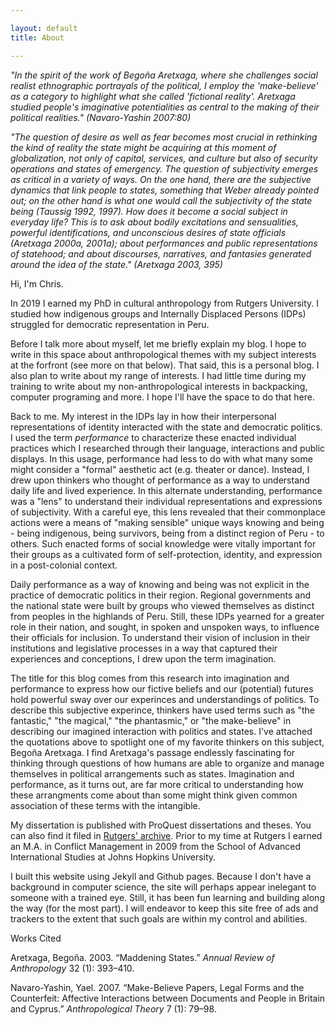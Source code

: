 ```yaml
---

layout: default
title: About

---
```


*"In the spirit of the work of Begoña Aretxaga, where she challenges social realist ethnographic portrayals of the political, I employ the 'make-believe' as a category to highlight what she called 'fictional reality'. Aretxaga studied people's imaginative potentialities as central to the making of their political realities." (Navaro-Yashin 2007:80)*

*"The question of desire as well as fear becomes most crucial in rethinking the kind of reality the state might be acquiring at this moment of globalization, not only of capital, services, and culture but also of security operations and states of emergency.  The question of subjectivity emerges as critical in a variety of ways. On the one hand, there are the subjective dynamics that link people to states, something that Weber already pointed out; on the other hand is what one would call the subjectivity of the state being (Taussig 1992, 1997). How does it become a social subject in everyday life? This is to ask about bodily excitations and sensualities, powerful identifications, and unconscious desires of state officials (Aretxaga 2000a, 2001a); about performances and public representations of statehood; and about discourses, narratives, and fantasies generated around the idea of the state." (Aretxaga 2003, 395)*  

Hi, I'm Chris. 

In 2019 I earned my PhD in cultural anthropology from Rutgers University.  I studied how indigenous groups and Internally Displaced Persons (IDPs) struggled for democratic representation in Peru.

Before I talk more about myself, let me briefly explain my blog.  I hope to write in this space about anthropological themes with my subject interests at the forfront (see more on that below). That said, this is a personal blog.   I also plan to write about my range of interests.  I had little time during my training to write about my non-anthropological interests in backpacking, computer programing and more.  I hope I'll have the space to do that here.

Back to me.  My interest in the IDPs lay in how their interpersonal representations of identity interacted with the state and democratic politics.  I used the term *performance* to characterize these enacted individual practices which I researched through their language, interactions and public displays.  In this usage, performance had less to do with what many some might consider a "formal" aesthetic act (e.g. theater or dance).  Instead, I drew upon thinkers who thought of performance as a way to understand daily life and lived experience.  In this alternate understanding, performance was a "lens" to understand their individual representations and expressions of subjectivity.  With a careful eye, this lens revealed that their commonplace actions were a means of "making sensible" unique ways knowing and being - being indigenous, being survivors, being from a distinct region of Peru - to others.  Such enacted forms of social knowledge were vitally important for their groups as a cultivated form of self-protection, identity, and expression in a post-colonial context. 

Daily performance as a way of knowing and being was not explicit in the practice of democratic politics in their region.  Regional governments and the national state were built by groups who viewed themselves as distinct from peoples in the highlands of Peru.  Still, these IDPs yearned for a greater role in their nation, and sought, in spoken and unspoken ways, to influence their officials for inclusion.  To understand their vision of inclusion in their institutions and legislative processes in a way that captured their experiences and conceptions, I drew upon the term imagination. 

The title for this blog comes from this research into imagination and performance to express how our fictive beliefs and our (potential) futures hold powerful sway over our experinces and understandings of politics.  To describe this subjective experince, thinkers have used terms such as "the fantastic," "the magical," "the phantasmic," or "the make-believe" in describing our imagined interaction with politics and states.  I've attached the quotations above to spotlight one of my favorite thinkers on this subject, Begoña Aretxaga.  I find Aretxaga's passage endlessly fascinating for thinking through questions of how humans are able to organize and manage themselves in political arrangements such as states.  Imagination and performance, as it turns out, are far more critical to understanding how these arrangments come about than some might think given common association of these terms with the intangible.

My dissertation is published with ProQuest dissertations and theses.  You can also find it filed in [Rutgers' archive](https://doi.org/doi:10.7282/t3-zkh7-ab91).  Prior to my time at Rutgers I earned an M.A. in Conflict Management in 2009 from the School of Advanced International Studies at Johns Hopkins University. 

I built this website using Jekyll and Github pages.  Because I don't have a background in computer science, the site will perhaps appear inelegant to someone with a trained eye.  Still, it has been fun learning and building along the way (for the most part).  I will endeavor to keep this site free of ads and trackers to the extent that such goals are within my control and abilities.  


Works Cited

Aretxaga, Begoña. 2003. “Maddening States.” *Annual Review of Anthropology* 32 (1): 393–410.

Navaro-Yashin, Yael. 2007. “Make-Believe Papers, Legal Forms and the Counterfeit: Affective Interactions between Documents and People in Britain and Cyprus.” *Anthropological Theory* 7 (1): 79–98.